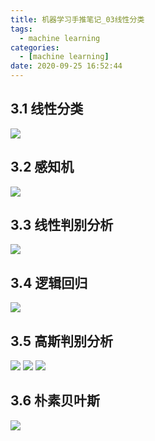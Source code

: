 ```yaml
---
title: 机器学习手推笔记_03线性分类
tags:
  - machine learning
categories:
  - [machine learning]
date: 2020-09-25 16:52:44
---
```


## 3.1 线性分类

![](https://cdn.jsdelivr.net/gh/gscr10/picture/2020-9-25/1601020442873-092514410325_0IMG_20190224_222853.jpg)


## 3.2 感知机

![](https://cdn.jsdelivr.net/gh/gscr10/picture/2020-9-25/1601020455354-092514410325_1IMG_20190224_223155.jpg)

## 3.3 线性判别分析

![](https://cdn.jsdelivr.net/gh/gscr10/picture/2020-9-25/1601020472233-092514410325_2IMG_20190224_223252.jpg)


## 3.4 逻辑回归

![](https://cdn.jsdelivr.net/gh/gscr10/picture/2020-9-25/1601020487776-092514410325_3IMG_20190224_223433.jpg)

## 3.5 高斯判别分析

![](https://cdn.jsdelivr.net/gh/gscr10/picture/2020-9-25/1601020506006-092514410325_4IMG_20190224_223458.jpg)
![](https://cdn.jsdelivr.net/gh/gscr10/picture/2020-9-25/1601020523613-092514410325_5IMG_20190224_223604.jpg)
![](https://cdn.jsdelivr.net/gh/gscr10/picture/2020-9-25/1601020534725-092514410325_6IMG_20190224_223650.jpg)

## 3.6 朴素贝叶斯

![](https://cdn.jsdelivr.net/gh/gscr10/picture/2020-9-25/1601020550698-092514410325_7IMG_20190224_230538.jpg)



